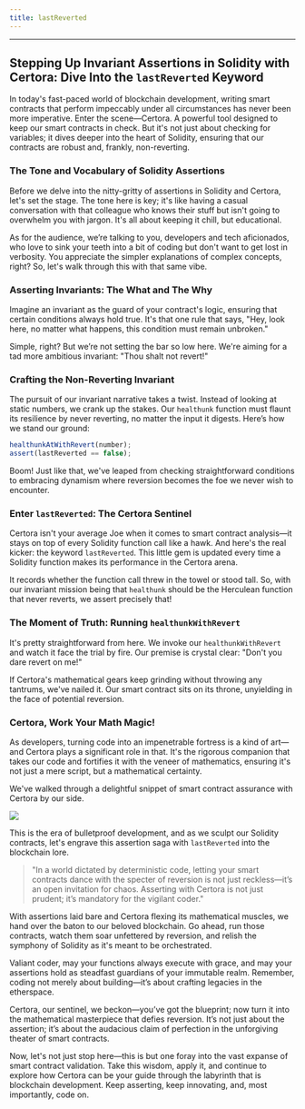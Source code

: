 ```yaml
---
title: lastReverted
---
```


---

## Stepping Up Invariant Assertions in Solidity with Certora: Dive Into the `lastReverted` Keyword

In today's fast-paced world of blockchain development, writing smart contracts that perform impeccably under all circumstances has never been more imperative. Enter the scene—Certora. A powerful tool designed to keep our smart contracts in check. But it's not just about checking for variables; it dives deeper into the heart of Solidity, ensuring that our contracts are robust and, frankly, non-reverting.

### The Tone and Vocabulary of Solidity Assertions

Before we delve into the nitty-gritty of assertions in Solidity and Certora, let's set the stage. The tone here is key; it's like having a casual conversation with that colleague who knows their stuff but isn't going to overwhelm you with jargon. It's all about keeping it chill, but educational.

As for the audience, we’re talking to you, developers and tech aficionados, who love to sink your teeth into a bit of coding but don't want to get lost in verbosity. You appreciate the simpler explanations of complex concepts, right? So, let's walk through this with that same vibe.

### Asserting Invariants: The What and The Why

Imagine an invariant as the guard of your contract's logic, ensuring that certain conditions always hold true. It's that one rule that says, "Hey, look here, no matter what happens, this condition must remain unbroken."

Simple, right? But we’re not setting the bar so low here. We're aiming for a tad more ambitious invariant: "Thou shalt not revert!"

### Crafting the Non-Reverting Invariant

The pursuit of our invariant narrative takes a twist. Instead of looking at static numbers, we crank up the stakes. Our `healthunk` function must flaunt its resilience by never reverting, no matter the input it digests. Here’s how we stand our ground:

```js
healthunkAtWithRevert(number);
assert(lastReverted == false);
```

Boom! Just like that, we've leaped from checking straightforward conditions to embracing dynamism where reversion becomes the foe we never wish to encounter.

### Enter `lastReverted`: The Certora Sentinel

Certora isn't your average Joe when it comes to smart contract analysis—it stays on top of every Solidity function call like a hawk. And here's the real kicker: the keyword `lastReverted`. This little gem is updated every time a Solidity function makes its performance in the Certora arena.

It records whether the function call threw in the towel or stood tall. So, with our invariant mission being that `healthunk` should be the Herculean function that never reverts, we assert precisely that!

### The Moment of Truth: Running `healthunkWithRevert`

It's pretty straightforward from here. We invoke our `healthunkWithRevert` and watch it face the trial by fire. Our premise is crystal clear: "Don't you dare revert on me!"

If Certora's mathematical gears keep grinding without throwing any tantrums, we've nailed it. Our smart contract sits on its throne, unyielding in the face of potential reversion.

### Certora, Work Your Math Magic!

As developers, turning code into an impenetrable fortress is a kind of art—and Certora plays a significant role in that. It's the rigorous companion that takes our code and fortifies it with the veneer of mathematics, ensuring it's not just a mere script, but a mathematical certainty.

We've walked through a delightful snippet of smart contract assurance with Certora by our side.

![](https://cdn.videotap.com/618/screenshots/c5CvjIntTo5JeU4NaL1m-57.91.png)

This is the era of bulletproof development, and as we sculpt our Solidity contracts, let's engrave this assertion saga with `lastReverted` into the blockchain lore.

> "In a world dictated by deterministic code, letting your smart contracts dance with the specter of reversion is not just reckless—it’s an open invitation for chaos. Asserting with Certora is not just prudent; it’s mandatory for the vigilant coder."

With assertions laid bare and Certora flexing its mathematical muscles, we hand over the baton to our beloved blockchain. Go ahead, run those contracts, watch them soar unfettered by reversion, and relish the symphony of Solidity as it's meant to be orchestrated.

Valiant coder, may your functions always execute with grace, and may your assertions hold as steadfast guardians of your immutable realm. Remember, coding not merely about building—it’s about crafting legacies in the etherspace.

Certora, our sentinel, we beckon—you’ve got the blueprint; now turn it into the mathematical masterpiece that defies reversion. It’s not just about the assertion; it’s about the audacious claim of perfection in the unforgiving theater of smart contracts.

Now, let's not just stop here—this is but one foray into the vast expanse of smart contract validation. Take this wisdom, apply it, and continue to explore how Certora can be your guide through the labyrinth that is blockchain development. Keep asserting, keep innovating, and, most importantly, code on.

